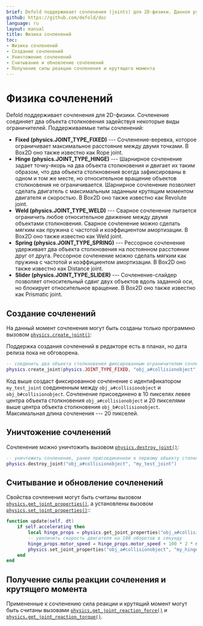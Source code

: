 ```yaml
---
brief: Defold поддерживает сочленения (joints) для 2D-физики. Данное руководство объясняет как создавать и работать с сочленениями.
github: https://github.com/defold/doc
language: ru
layout: manual
title: Физика сочленений
toc:
- Физика сочленений
- Создание сочленений
- Уничтожение сочленений
- Считывание и обновление сочленений
- Получение силы реакции сочленения и крутящего момента
---
```


# Физика сочленений

Defold поддерживает сочленения для 2D-физики. Сочленение соединяет два объекта столкновения задействуя некоторые виды ограничителей. Поддерживаемые типы сочленений:

* **Fixed (physics.JOINT_TYPE_FIXED)** --- Сочленение-веревка, которое ограничивает максимальное расстояние между двумя точками. В Box2D оно также известно как Rope joint.
* **Hinge (physics.JOINT_TYPE_HINGE)** --- Шарнирное сочленение задает точку-якорь на два объекта столкновения и двигает их таким образом, что два объекта столкновения всегда зафиксированы в одном и том же месте, но относительное вращение объектов столкновения не ограничивается. Шарнирное сочленение позволяет сделать двигатель с максимальным заданным крутящим моментом двигателя и скоростью. В Box2D оно также известно как Revolute joint.
* **Weld (physics.JOINT_TYPE_WELD)** --- Сварное сочленение пытается ограничить любое относительное движение между двумя объектами столкновения. Сварное сочленение можно сделать мягким как пружина с частотой и коэффициентом амортизации. В Box2D оно также известно как Weld joint.
* **Spring (physics.JOINT_TYPE_SPRING)** --- Рессорное сочленение удерживает два объекта столкновения на постоянном расстоянии друг от друга. Рессорное сочленение можно сделать мягким как пружина с частотой и коэффициентом амортизации. В Box2D оно также известно как Distance joint.
* **Slider (physics.JOINT_TYPE_SLIDER)** --- Сочленение-слайдер позволяет относительный сдвиг двух объектов вдоль заданной оси, но блокирует относительное вращение. В Box2D оно также известно как Prismatic joint.

## Создание сочленений

На данный момент сочленения могут быть созданы только программно вызовом [`physics.create_joint()`](/ref/physics/#physics.create_joint:joint_type-collisionobject_a-joint_id-position_a-collisionobject_b-position_b-[properties]):
<div class='sidenote' markdown='1'>
Поддержка создания сочленений в редакторе есть в планах, но дата релиза пока не обговорена.
</div>

```lua
-- соединить два объекта столкновения фиксированным ограничителем сочленения (веревка)
physics.create_joint(physics.JOINT_TYPE_FIXED, "obj_a#collisionobject", "my_test_joint", vmath.vector3(10, 0, 0), "obj_b#collisionobject", vmath.vector3(0, 20, 0), { max_length = 20 })
```

Код выше создаст фиксированное сочленение с идентификатором `my_test_joint` соединенным между `obj_a#collisionobject` и `obj_b#collisionobject`. Сочленение присоединено в 10 пикселях левее центра объекта столкновения `obj_a#collisionobject` и 20 пикселями выше центра объекта столкновения `obj_b#collisionobject`. Максимальная длина сочленения --- 20 пикселей.

## Уничтожение сочленений

Сочленение можно уничтожить вызовом [`physics.destroy_joint()`](/ref/physics/#physics.destroy_joint:collisionobject-joint_id):

```lua
-- уничтожить сочленение, ранее присоединенное к первому объекту столкновения
physics.destroy_joint("obj_a#collisionobject", "my_test_joint")
```

## Считывание и обновление сочленений

Свойства сочленения могут быть считаны вызовом [`physics.get_joint_properties()`](/ref/physics/#physics.get_joint_properties:collisionobject-joint_id), а установлены вызовом [`physics.set_joint_properties()`](/ref/physics/#physics.set_joint_properties:collisionobject-joint_id-properties)::

```lua
function update(self, dt)
    if self.accelerating then
        local hinge_props = physics.get_joint_properties("obj_a#collisionobject", "my_hinge")
        -- увеличить скорость двигателя на 100 оборотов в секунду
        hinge_props.motor_speed = hinge_props.motor_speed + 100 * 2 * math.pi * dt
        physics.set_joint_properties("obj_a#collisionobject", "my_hinge", hinge_props)
    end
end
```

## Получение силы реакции сочленения и крутящего момента

Примененные к сочленению сила реакции и крутящий момент могут быть считаны вызовами [`physics.get_joint_reaction_force()`](/ref/physics/#physics.get_joint_reaction_force:collisionobject-joint_id) и [`physics.get_joint_reaction_torque()`](/ref/physics/#physics.get_joint_reaction_torque:collisionobject-joint_id).